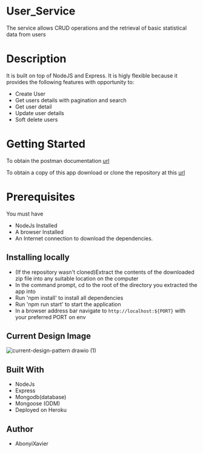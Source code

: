 # User_Service
The service allows CRUD operations and the retrieval of basic statistical data from users
# Description
 It is built on top of NodeJS and Express. It is higly flexible because it provides the following features with opportunity to:

- Create User
- Get users details with pagination and search
- Get user detail
- Update user details
- Soft delete users


# Getting Started
To obtain the postman documentation [url](https://documenter.getpostman.com/view/7775892/UzQvsjmM)

To obtain a copy of this app download or clone the repository at this [url](https://github.com/AbonyiXavier/User_Service)

# Prerequisites

You must have

- NodeJs Installed
- A browser Installed
- An Internet connection to download the dependencies.

## Installing locally

- (If the repository wasn't cloned)Extract the contents of the downloaded zip file into any suitable location on the computer
- In the command prompt, cd to the root of the directory you extracted the app into
- Run 'npm install' to install all dependencies
- Run 'npm run start' to start the application
- In a browser address bar navigate to `http://localhost:${PORT}` with your preferred PORT on env


## Current Design Image

![current-design-pattern drawio (1)](https://user-images.githubusercontent.com/49367987/179438672-7e2cf801-98cd-4ec5-b456-c996191fcc45.png)

## Built With

- NodeJs
- Express
- Mongodb(database)
- Mongoose (ODM)
- Deployed on Heroku

## Author

- AbonyiXavier
